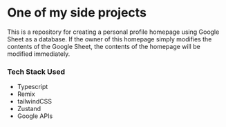 # One of my side projects

This is a repository for creating a personal profile homepage using Google Sheet as a database. If the owner of this homepage simply modifies the contents of the Google Sheet, the contents of the homepage will be modified immediately.

### Tech Stack Used
- Typescript
- Remix
- tailwindCSS
- Zustand
- Google APIs
